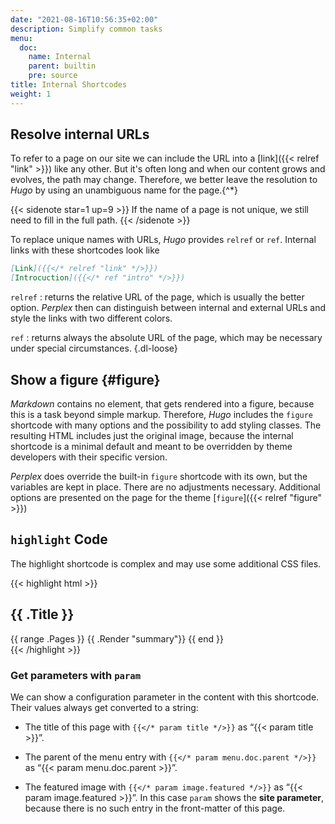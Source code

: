 ```yaml
---
date: "2021-08-16T10:56:35+02:00"
description: Simplify common tasks
menu:
  doc:
    name: Internal
    parent: builtin
    pre: source
title: Internal Shortcodes
weight: 1
---
```


## Resolve internal URLs

To refer to a page on our site we can include the URL into a [link]({{< relref "link" >}}) like any other. But it's often long and when our content grows and evolves, the path may change. Therefore, we better leave the resolution to _Hugo_ by using an unambiguous name for the page.{^*}

{{< sidenote star=1 up=9 >}}
If the name of a page is not unique, we still need to fill in the full path.
{{< /sidenote >}}

To replace unique names with URLs, _Hugo_ provides `relref` or `ref`. Internal links with these shortcodes look like
```md
[Link]({{</* relref "link" */>}})
[Introcuction]({{</* ref "intro" */>}})
```

`relref` 
: returns the relative URL of the page, which is usually the better option. _Perplex_ then can distinguish between internal and external URLs and style the links with two different colors.

`ref` 
: returns always the absolute URL of the page, which may be necessary under special circumstances.
{.dl-loose}

## Show a figure {#figure}

_Markdown_ contains no element, that gets rendered into a figure, because this is a task beyond simple markup. Therefore, _Hugo_ includes the `figure` shortcode with many options and the possibility to add styling classes. The resulting HTML includes just the original image, because the internal shortcode is a minimal default and meant to be overridden by theme developers with their specific version.

_Perplex_ does override the built-in `figure` shortcode with its own, but the variables are kept in place. There are no adjustments necessary. Additional options are presented on the page for the theme [`figure`]({{< relref "figure" >}})

## `highlight` Code

The highlight shortcode is complex and may use some additional CSS files.

{{< highlight html >}}
<section id="main">
  <div>
   <h1 id="title">{{ .Title }}</h1>
    {{ range .Pages }}
        {{ .Render "summary"}}
    {{ end }}
  </div>
</section>
{{< /highlight >}}

### Get parameters with `param`

We can show a configuration parameter in the content with this shortcode. Their values always get converted to a string:

- The title of this page with `{{</* param title */>}}` as “{{< param title >}}”.

- The parent of the menu entry with `{{</* param menu.doc.parent */>}}` as “{{< param menu.doc.parent >}}”.

- The featured image with `{{</* param image.featured */>}}` as “{{< param image.featured >}}”. In this case `param` shows the **site parameter**, because there is no such entry in the front-matter of this page. 



[hugofigure]: https://gohugo.io/content-management/shortcodes/#figure
